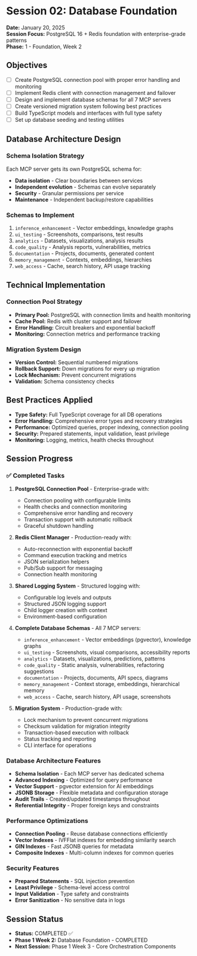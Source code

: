 # Session 02: Database Foundation

**Date:** January 20, 2025  
**Session Focus:** PostgreSQL 16 + Redis foundation with enterprise-grade patterns  
**Phase:** 1 - Foundation, Week 2

## Objectives
- [ ] Create PostgreSQL connection pool with proper error handling and monitoring
- [ ] Implement Redis client with connection management and failover
- [ ] Design and implement database schemas for all 7 MCP servers
- [ ] Create versioned migration system following best practices
- [ ] Build TypeScript models and interfaces with full type safety
- [ ] Set up database seeding and testing utilities

## Database Architecture Design

### Schema Isolation Strategy
Each MCP server gets its own PostgreSQL schema for:
- **Data isolation** - Clear boundaries between services
- **Independent evolution** - Schemas can evolve separately
- **Security** - Granular permissions per service
- **Maintenance** - Independent backup/restore capabilities

### Schemas to Implement
1. `inference_enhancement` - Vector embeddings, knowledge graphs
2. `ui_testing` - Screenshots, comparisons, test results
3. `analytics` - Datasets, visualizations, analysis results  
4. `code_quality` - Analysis reports, vulnerabilities, metrics
5. `documentation` - Projects, documents, generated content
6. `memory_management` - Contexts, embeddings, hierarchies
7. `web_access` - Cache, search history, API usage tracking

## Technical Implementation

### Connection Pool Strategy
- **Primary Pool:** PostgreSQL with connection limits and health monitoring
- **Cache Pool:** Redis with cluster support and failover
- **Error Handling:** Circuit breakers and exponential backoff
- **Monitoring:** Connection metrics and performance tracking

### Migration System Design
- **Version Control:** Sequential numbered migrations
- **Rollback Support:** Down migrations for every up migration  
- **Lock Mechanism:** Prevent concurrent migrations
- **Validation:** Schema consistency checks

## Best Practices Applied
- **Type Safety:** Full TypeScript coverage for all DB operations
- **Error Handling:** Comprehensive error types and recovery strategies
- **Performance:** Optimized queries, proper indexing, connection pooling
- **Security:** Prepared statements, input validation, least privilege
- **Monitoring:** Logging, metrics, health checks throughout

## Session Progress

### ✅ Completed Tasks
1. **PostgreSQL Connection Pool** - Enterprise-grade with:
   - Connection pooling with configurable limits
   - Health checks and connection monitoring  
   - Comprehensive error handling and recovery
   - Transaction support with automatic rollback
   - Graceful shutdown handling

2. **Redis Client Manager** - Production-ready with:
   - Auto-reconnection with exponential backoff
   - Command execution tracking and metrics
   - JSON serialization helpers
   - Pub/Sub support for messaging
   - Connection health monitoring

3. **Shared Logging System** - Structured logging with:
   - Configurable log levels and outputs
   - Structured JSON logging support
   - Child logger creation with context
   - Environment-based configuration

4. **Complete Database Schemas** - All 7 MCP servers:
   - `inference_enhancement` - Vector embeddings (pgvector), knowledge graphs
   - `ui_testing` - Screenshots, visual comparisons, accessibility reports  
   - `analytics` - Datasets, visualizations, predictions, patterns
   - `code_quality` - Static analysis, vulnerabilities, refactoring suggestions
   - `documentation` - Projects, documents, API specs, diagrams
   - `memory_management` - Context storage, embeddings, hierarchical memory
   - `web_access` - Cache, search history, API usage, screenshots

5. **Migration System** - Production-grade with:
   - Lock mechanism to prevent concurrent migrations
   - Checksum validation for migration integrity
   - Transaction-based execution with rollback
   - Status tracking and reporting
   - CLI interface for operations

### Database Architecture Features
- **Schema Isolation** - Each MCP server has dedicated schema
- **Advanced Indexing** - Optimized for query performance
- **Vector Support** - pgvector extension for AI embeddings
- **JSONB Storage** - Flexible metadata and configuration storage
- **Audit Trails** - Created/updated timestamps throughout
- **Referential Integrity** - Proper foreign keys and constraints

### Performance Optimizations
- **Connection Pooling** - Reuse database connections efficiently
- **Vector Indexes** - IVFFlat indexes for embedding similarity search
- **GIN Indexes** - Fast JSONB queries for metadata
- **Composite Indexes** - Multi-column indexes for common queries

### Security Features
- **Prepared Statements** - SQL injection prevention
- **Least Privilege** - Schema-level access control
- **Input Validation** - Type safety and constraints
- **Error Sanitization** - No sensitive data in logs

## Session Status
- **Status:** COMPLETED ✅  
- **Phase 1 Week 2:** Database Foundation - COMPLETED
- **Next Session:** Phase 1 Week 3 - Core Orchestration Components